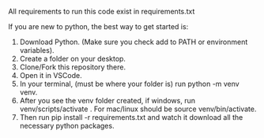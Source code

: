 

All requirements to run this code exist in requirements.txt

If you are new to python, the best way to get started is:
1. Download Python. (Make sure you check add to PATH or environment variables).
2. Create a folder on your desktop.
3. Clone/Fork this repository there. 
4. Open it in VSCode.
5. In your terminal, (must be where your folder is) run python -m venv venv.
6. After you see the venv folder created, if windows, run venv/scripts/activate . For mac/linux should be source venv/bin/activate.
7. Then run pip install -r requirements.txt and watch it download all the necessary python packages.

